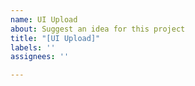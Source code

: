 ```yaml
---
name: UI Upload
about: Suggest an idea for this project
title: "[UI Upload]"
labels: ''
assignees: ''

---
```



